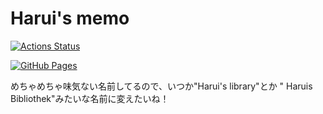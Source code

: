 # Harui's memo

[![Actions Status](https://github.com/Harui-i/library/workflows/verify/badge.svg)](https://github.com/Harui-i/library/actions)

[![GitHub Pages](https://img.shields.io/static/v1?label=GitHub+Pages&message=+&color=brightgreen&logo=github)](https://harui-i.github.io/library/) 

めちゃめちゃ味気ない名前してるので、いつか"Harui's library"とか
" Haruis Bibliothek"みたいな名前に変えたいね！